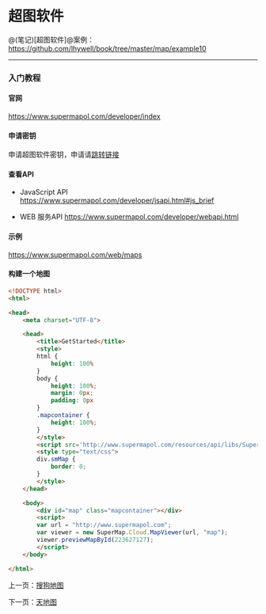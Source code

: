 超图软件
====================

@(笔记)[超图软件]@案例：https://github.com/lhywell/book/tree/master/map/example10

-------------------

### 入门教程

#### 官网
https://www.supermapol.com/developer/index

#### 申请密钥
申请超图软件密钥，申请请[跳转链接](https://www.supermapol.com/web/mycontent/keys)

#### 查看API
- JavaScript API
https://www.supermapol.com/developer/jsapi.html#js_brief

- WEB 服务API
https://www.supermapol.com/developer/webapi.html

#### 示例
https://www.supermapol.com/web/maps

#### 构建一个地图

```html
<!DOCTYPE html>
<html>

<head>
    <meta charset="UTF-8">

    <head>
        <title>GetStarted</title>
        <style>
        html {
            height: 100%
        }
        body {
            height: 100%;
            margin: 0px;
            padding: 0px
        }
        .mapcontainer {
            height: 100%;
        }
        </style>
        <script src='http://www.supermapol.com/resources/api/libs/SuperMap.Include.js'></script>
        <style type="text/css">
        div.smMap {
            border: 0;
        }
        </style>
    </head>

    <body>
        <div id="map" class="mapcontainer"></div>
        <script>
        var url = "http://www.supermapol.com";
        var viewer = new SuperMap.Cloud.MapViewer(url, "map");
        viewer.previewMapById(223627127);
        </script>
    </body>

</html>
```

上一页：[搜狗地图](https://github.com/lhywell/book/blob/master/map/1.6README.md)

下一页：[天地图](https://github.com/lhywell/book/blob/master/map/1.8README.md)
